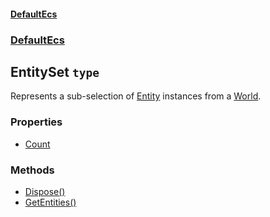#### [DefaultEcs](./DefaultEcs.md 'DefaultEcs')
### [DefaultEcs](./DefaultEcs.md#DefaultEcs 'DefaultEcs')
## EntitySet `type`
Represents a sub-selection of [Entity](./DefaultEcs-Entity.md 'DefaultEcs.Entity') instances from a [World](./DefaultEcs-World.md 'DefaultEcs.World').
### Properties
- [Count](./DefaultEcs-EntitySet-Count.md 'DefaultEcs.EntitySet.Count')
### Methods
- [Dispose()](./DefaultEcs-EntitySet-Dispose().md 'DefaultEcs.EntitySet.Dispose()')
- [GetEntities()](./DefaultEcs-EntitySet-GetEntities().md 'DefaultEcs.EntitySet.GetEntities()')
